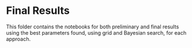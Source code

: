 # Final Results

This folder contains the notebooks for both preliminary and final results using the best parameters found, using grid and Bayesian search, for each approach.